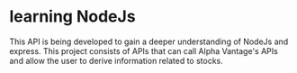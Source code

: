 # learning NodeJs
This API is being developed to gain a deeper understanding of NodeJs and express. This project consists of APIs that can call Alpha Vantage's APIs and allow the user to derive information related to stocks.
